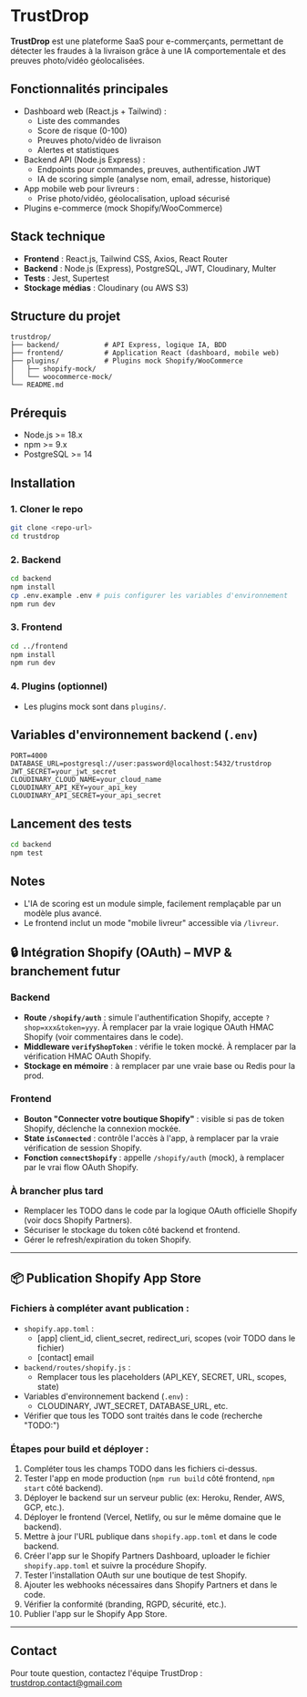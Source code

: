 # TrustDrop

**TrustDrop** est une plateforme SaaS pour e-commerçants, permettant de détecter les fraudes à la livraison grâce à une IA comportementale et des preuves photo/vidéo géolocalisées.

## Fonctionnalités principales
- Dashboard web (React.js + Tailwind) :
  - Liste des commandes
  - Score de risque (0-100)
  - Preuves photo/vidéo de livraison
  - Alertes et statistiques
- Backend API (Node.js Express) :
  - Endpoints pour commandes, preuves, authentification JWT
  - IA de scoring simple (analyse nom, email, adresse, historique)
- App mobile web pour livreurs :
  - Prise photo/vidéo, géolocalisation, upload sécurisé
- Plugins e-commerce (mock Shopify/WooCommerce)

## Stack technique
- **Frontend** : React.js, Tailwind CSS, Axios, React Router
- **Backend** : Node.js (Express), PostgreSQL, JWT, Cloudinary, Multer
- **Tests** : Jest, Supertest
- **Stockage médias** : Cloudinary (ou AWS S3)

## Structure du projet

```
trustdrop/
├── backend/           # API Express, logique IA, BDD
├── frontend/          # Application React (dashboard, mobile web)
├── plugins/           # Plugins mock Shopify/WooCommerce
│   ├── shopify-mock/
│   └── woocommerce-mock/
└── README.md
```

## Prérequis
- Node.js >= 18.x
- npm >= 9.x
- PostgreSQL >= 14

## Installation

### 1. Cloner le repo
```bash
git clone <repo-url>
cd trustdrop
```

### 2. Backend
```bash
cd backend
npm install
cp .env.example .env # puis configurer les variables d'environnement
npm run dev
```

### 3. Frontend
```bash
cd ../frontend
npm install
npm run dev
```

### 4. Plugins (optionnel)
- Les plugins mock sont dans `plugins/`.

## Variables d'environnement backend (`.env`)
```
PORT=4000
DATABASE_URL=postgresql://user:password@localhost:5432/trustdrop
JWT_SECRET=your_jwt_secret
CLOUDINARY_CLOUD_NAME=your_cloud_name
CLOUDINARY_API_KEY=your_api_key
CLOUDINARY_API_SECRET=your_api_secret
```

## Lancement des tests
```bash
cd backend
npm test
```

## Notes
- L'IA de scoring est un module simple, facilement remplaçable par un modèle plus avancé.
- Le frontend inclut un mode "mobile livreur" accessible via `/livreur`.

## 🔒 Intégration Shopify (OAuth) – MVP & branchement futur

### Backend
- **Route `/shopify/auth`** : simule l'authentification Shopify, accepte `?shop=xxx&token=yyy`. À remplacer par la vraie logique OAuth HMAC Shopify (voir commentaires dans le code).
- **Middleware `verifyShopToken`** : vérifie le token mocké. À remplacer par la vérification HMAC OAuth Shopify.
- **Stockage en mémoire** : à remplacer par une vraie base ou Redis pour la prod.

### Frontend
- **Bouton "Connecter votre boutique Shopify"** : visible si pas de token Shopify, déclenche la connexion mockée.
- **State `isConnected`** : contrôle l'accès à l'app, à remplacer par la vraie vérification de session Shopify.
- **Fonction `connectShopify`** : appelle `/shopify/auth` (mock), à remplacer par le vrai flow OAuth Shopify.

### À brancher plus tard
- Remplacer les TODO dans le code par la logique OAuth officielle Shopify (voir docs Shopify Partners).
- Sécuriser le stockage du token côté backend et frontend.
- Gérer le refresh/expiration du token Shopify.

---

## 📦 Publication Shopify App Store

### Fichiers à compléter avant publication :
- `shopify.app.toml` :
  - [app] client_id, client_secret, redirect_uri, scopes (voir TODO dans le fichier)
  - [contact] email
- `backend/routes/shopify.js` :
  - Remplacer tous les placeholders (API_KEY, SECRET, URL, scopes, state)
- Variables d'environnement backend (`.env`) :
  - CLOUDINARY, JWT_SECRET, DATABASE_URL, etc.
- Vérifier que tous les TODO sont traités dans le code (recherche "TODO:")

### Étapes pour build et déployer :
1. Compléter tous les champs TODO dans les fichiers ci-dessus.
2. Tester l'app en mode production (`npm run build` côté frontend, `npm start` côté backend).
3. Déployer le backend sur un serveur public (ex: Heroku, Render, AWS, GCP, etc.).
4. Déployer le frontend (Vercel, Netlify, ou sur le même domaine que le backend).
5. Mettre à jour l'URL publique dans `shopify.app.toml` et dans le code backend.
6. Créer l'app sur le Shopify Partners Dashboard, uploader le fichier `shopify.app.toml` et suivre la procédure Shopify.
7. Tester l'installation OAuth sur une boutique de test Shopify.
8. Ajouter les webhooks nécessaires dans Shopify Partners et dans le code.
9. Vérifier la conformité (branding, RGPD, sécurité, etc.).
10. Publier l'app sur le Shopify App Store.

---

## Contact
Pour toute question, contactez l'équipe TrustDrop : trustdrop.contact@gmail.com
